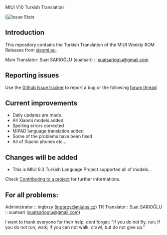 MIUI V10 Turkish Translation

[![Issue Stats](https://github.com/suat074/MA-XML-10-TURKISH/issues)

## Introduction

This repository contains the Turkish Translation of the MIUI Weekly ROM Releases from [xiaomi.eu](http://xiaomi.eu/community/forums/103/).

Main Translator:
Suat SARIOĞLU (suatsari) :: suatsarioglu@gmail.com


## Reporting issues

Use the [Github Issue tracker](https://github.com/suat074/MA-XML-10-TURKISH/issues) to report a bug or the following [forum thread](http://xiaomi.eu/community/)


## Current improvements

* Daily updates are made.
* All Xiaomi models added
* Spelling errors corrected
* MiPAD language translation added
* Some of the problems have been fixed
* All of Xiaomi phones etc...

## Changes will be added

* This is MIUI 9.3 Turkish Language Project supported all of models...

Check [Contributing to a project](https://guides.github.com/activities/forking) for further informations.

## For all problems:
Administrator :: ingbrzy (ingbrzy@miuios.cz)
TR Translator : Suat SARIOĞLU     :: suatsari (suatsarioglu@gmail.com)

I want to thank everyone for their help, dont forget: "If you do not fly, run; If you do not run, walk; if you can not walk, crawl, but do not give up."
